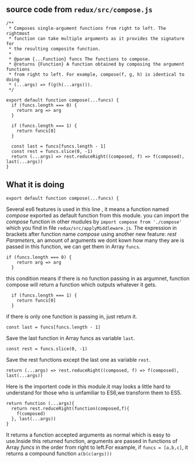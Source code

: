 ## source code from ```redux/src/compose.js```
```
/**
 * Composes single-argument functions from right to left. The rightmost
 * function can take multiple arguments as it provides the signature for
 * the resulting composite function.
 *
 * @param {...Function} funcs The functions to compose.
 * @returns {Function} A function obtained by composing the argument functions
 * from right to left. For example, compose(f, g, h) is identical to doing
 * (...args) => f(g(h(...args))).
 */

export default function compose(...funcs) {
  if (funcs.length === 0) {
    return arg => arg
  }

  if (funcs.length === 1) {
    return funcs[0]
  }

  const last = funcs[funcs.length - 1]
  const rest = funcs.slice(0, -1)
  return (...args) => rest.reduceRight((composed, f) => f(composed), last(...args))
}
```
## What it is doing
```
export default function compose(...funcs) {
```
Several es6 features is used in this line , it means a function named *compose* exported as default function from this module. you can import the *compose* function in other mudules by ```import compose from './compose'``` which you find in file ```redux/src/applyMiddleware.js```. The expression in brackets after function name *compose* using another new feature: *rest Parameters*, an amount of arguments we dont kown how many they are is passed in this function, we can get them in Array ```funcs```.

```
if (funcs.length === 0) {
    return arg => arg
  }
```

this condition means if there is no function passing in as argumnet, function compose will return a function which outputs whatever it gets.

```
  if (funcs.length === 1) {
    return funcs[0]
  }
```
if there is only one function is passing in, just return it.
```
const last = funcs[funcs.length - 1]
```
Save the last function in Array funcs as variable ```last```.
```
const rest = funcs.slice(0, -1)
```
Save the rest functions except the last one as variable ```rest```.
```
return (...args) => rest.reduceRight((composed, f) => f(composed), last(...args))
```
Here is the importent code in this module.it may looks a little hard to understand for those who is unfamiliar to ES6,we transform them to ES5.
```
return function (...args){
  return rest.reduceRight(function(composed,f){
    f(composed)
  }, last(...args))
}
```
It returns a function accepted arguments as normal which is easy to use.Inside this returned function, arguments are passed in functions of Array *funcs* in the order from right to left.For example, if ```funcs = [a,b,c]```, it returns a compound function ```a(b(c(args)))``` 
